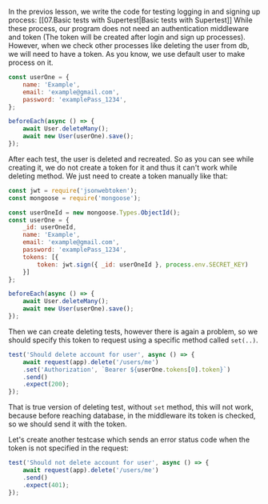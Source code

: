 In the previos lesson, we write the code for testing logging in and signing up process:
[[07.Basic tests with Supertest|Basic tests with Supertest]]
While these process, our program does not need an authentication middleware and token (The token will be created after login and sign up processes).
However, when we check other processes like deleting the user from db, we will need to have a token. As you know, we use default user to make process on it.
```javascript
const userOne = {
    name: 'Example',
    email: 'example@gmail.com',
    password: 'examplePass_1234',
};

beforeEach(async () => {
    await User.deleteMany();
    await new User(userOne).save();
});
```
After each test, the user is deleted and recreated. So as you can see while creating it, we do not create a token for it and thus it can't work while deleting method.
We just need to create a token manually like that:

```javascript
const jwt = require('jsonwebtoken');
const mongoose = require('mongoose');

const userOneId = new mongoose.Types.ObjectId();
const userOne = {
    _id: userOneId,
    name: 'Example',
    email: 'example@gmail.com',
    password: 'examplePass_1234',
    tokens: [{
        token: jwt.sign({ _id: userOneId }, process.env.SECRET_KEY)
    }]
};

beforeEach(async () => {
    await User.deleteMany();
    await new User(userOne).save();
});
```

Then we can create deleting tests, however there is again a problem, so we should specify this token to request using a specific method called `set(..)`.
```javascript
test('Should delete account for user', async () => {
    await request(app).delete('/users/me')
    .set('Authorization', `Bearer ${userOne.tokens[0].token}`)
    .send()
    .expect(200);
});
```

That is true version of deleting test, without `set` method, this will not work, because before reaching database, in the middleware its token is checked, so we should send it with the token.

Let's create another testcase which sends an error status code when the token is not specified in the request:
```javascript
test('Should not delete account for user', async () => {
    await request(app).delete('/users/me')
    .send()
    .expect(401);
});
```